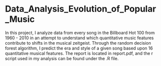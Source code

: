 # Data_Analysis_Evolution_of_Popular_Music
In this project, I analyze data from every song in the Billboard Hot 100 from 1960 - 2010 in an attempt to understand which quantitative music features contribute to shifts in the musical zeitgeist. Through the random decision forest algorithm, I predict the era and style of a given song based upon 16 quantitative musical features. The report is located in report.pdf, and the r script used in my analysis can be found under the .R file.
